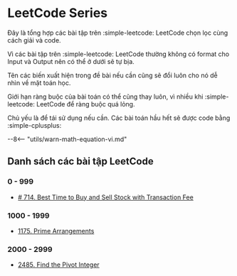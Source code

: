 # LeetCode Series

Đây là tổng hợp các bài tập trên :simple-leetcode: LeetCode chọn lọc cùng cách giải và code.

Vì các bài tập trên :simple-leetcode: LeetCode thường không có format cho Input và Output nên có thể ở dưới sẽ tự bịa.

Tên các biến xuất hiện trong đề bài nếu cần cũng sẽ đổi luôn cho nó dễ nhìn về mặt toán học.

Giới hạn ràng buộc của bài toán có thể cũng thay luôn, vì nhiều khi :simple-leetcode: LeetCode để ràng buộc quá lỏng.

Chủ yếu là để tái sử dụng nếu cần. Các bài toán hầu hết sẽ được code bằng :simple-cplusplus:

--8<-- "utils/warn-math-equation-vi.md"

## Danh sách các bài tập LeetCode

### 0 - 999

- [# 714. Best Time to Buy and Sell Stock with Transaction Fee](714.md)

### 1000 - 1999

- [1175. Prime Arrangements](1175.md)

### 2000 - 2999

- [2485. Find the Pivot Integer](2485.md)
